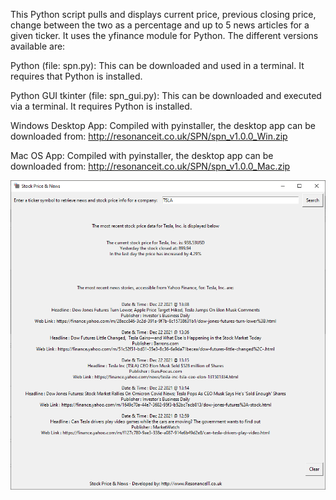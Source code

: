 This Python script pulls and displays current price, previous closing price, change between the two as a percentage and up to 5 news articles for a given ticker. It uses the yfinance module for Python. The different versions available are: 

Python (file: spn.py): 
This can be downloaded and used in a terminal. It requires that Python is installed. 

Python GUI tkinter (file: spn_gui.py): 
This can be downloaded and executed via a terminal. It requires Python is installed. 

Windows Desktop App: 
Compiled with pyinstaller, the desktop app can be downloaded from: http://resonanceit.co.uk/SPN/spn_v1.0.0_Win.zip

Mac OS App: 
Compiled with pyinstaller, the desktop app can be downloaded from: http://resonanceit.co.uk/SPN/spn_v1.0.0_Mac.zip

![Screenshot of the Windows Desktop App](/snip.jpg?raw=true "Stock Price & News: Screenshot (Windows)")
